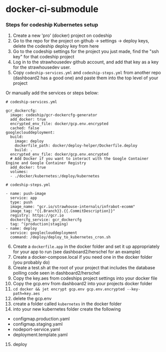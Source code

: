 # docker-ci-submodule

### Steps for codeship Kubernetes setup

1. Create a new 'pro' (docker) project on codeship
2. Go to the repo for the project on github -> settings -> deploy keys, delete the codeship deploy key from here
3. Go to the codeship settings for the project you just made, find the "ssh key" for that codeship project
4. Log in to the strawhousedev github account, and add that key as a key for the strawhousedev user.
5. Copy `codeship-services.yml` and `codeship-steps.yml` from another repo (dashboard2 has a good one) and paste them into the top level of your project

Or manually add the services or steps below:
```
# codeship-services.yml

gcr_dockercfg:
  image: codeship/gcr-dockercfg-generator
  add_docker: true
  encrypted_env_file: docker/gcp.env.encrypted
  cached: false
googleclouddeployment:
  build:
    image: deploy
    dockerfile_path: docker/deploy-helper/Dockerfile.deploy
    build: .
  encrypted_env_file: docker/gcp.env.encrypted
  # Add Docker if you want to interact with the Google Container Engine and Google Container Registry
  add_docker: true
  volumes:
  - ./docker/kubernetes:/deploy/kubernetes
```
```
# codeship-steps.yml

- name: push-image
  service: app
  type: push
  image_name: "gcr.io/strawhouse-internals/infrabot-ecomm"
  image_tag: "{{.Branch}}.{{.CommitDescription}}"
  registry: https://gcr.io
  dockercfg_service: gcr_dockercfg
  tag: ^(production|staging)
- name: deploy
  service: googleclouddeployment
  command: /deploy/deploy_to_kubernetes_cron.sh
```

6. Create a `dockerfile.app` in the docker folder and set it up appropriately for your app to run (see dashboard2/herschel for an example)
7. Create a docker-compose.local if you need one in the docker folder (you probably do)
8. Create a test.sh at the root of your project that includes the database polling code seen in dashboard2/herschel
9. Copy the key.aes from codeships project settings into your docker file 
10. Copy the gcp.env from dashboard2 into your projects docker folder
11. `cd docker && jet encrypt gcp.env gcp.env.encrypted --key-path=key.aes`
12. delete the gcp.env
13. create a folder called `kubernetes` in the docker folder
14. into your new kubernetes folder create the following
  - configmap.production.yaml
  - configmap.staging.yaml
  - nodeport-service.yaml
  - deployment.template.yaml
15. deploy
